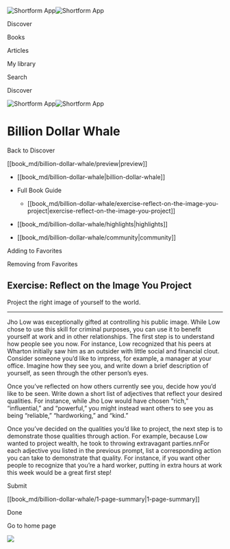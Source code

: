 ![Shortform App](/img/logo.36a2399e.svg)![Shortform App](/img/logo-dark.70c1b072.svg)

Discover

Books

Articles

My library

Search

Discover

![Shortform App](/img/logo.36a2399e.svg)![Shortform App](/img/logo-dark.70c1b072.svg)

# Billion Dollar Whale

Back to Discover

[[book_md/billion-dollar-whale/preview|preview]]

  * [[book_md/billion-dollar-whale|billion-dollar-whale]]
  * Full Book Guide

    * [[book_md/billion-dollar-whale/exercise-reflect-on-the-image-you-project|exercise-reflect-on-the-image-you-project]]
  * [[book_md/billion-dollar-whale/highlights|highlights]]
  * [[book_md/billion-dollar-whale/community|community]]



Adding to Favorites 

Removing from Favorites 

## Exercise: Reflect on the Image You Project

Project the right image of yourself to the world.

* * *

Jho Low was exceptionally gifted at controlling his public image. While Low chose to use this skill for criminal purposes, you can use it to benefit yourself at work and in other relationships. The first step is to understand how people see you now. For instance, Low recognized that his peers at Wharton initially saw him as an outsider with little social and financial clout. Consider someone you’d like to impress, for example, a manager at your office. Imagine how they see you, and write down a brief description of yourself, as seen through the other person’s eyes.

Once you’ve reflected on how others currently see you, decide how you’d like to be seen. Write down a short list of adjectives that reflect your desired qualities. For instance, while Jho Low would have chosen “rich,” “influential,” and “powerful,” you might instead want others to see you as being “reliable,” “hardworking,” and “kind.”

Once you’ve decided on the qualities you’d like to project, the next step is to demonstrate those qualities through action. For example, because Low wanted to project wealth, he took to throwing extravagant parties.nnFor each adjective you listed in the previous prompt, list a corresponding action you can take to demonstrate that quality. For instance, if you want other people to recognize that you’re a hard worker, putting in extra hours at work this week would be a great first step!

Submit 

[[book_md/billion-dollar-whale/1-page-summary|1-page-summary]]

Done

Go to home page 

![](https://bat.bing.com/action/0?ti=56018282&Ver=2&mid=8f524451-ddba-4e1f-9525-6a44cc1f2334&sid=201ffde0635411ee902411d77b750559&vid=20202bf0635411ee9ac03f2e618b0b9f&vids=0&msclkid=N&pi=0&lg=en-US&sw=800&sh=600&sc=24&nwd=1&tl=Shortform%20%7C%20Billion%20Dollar%20Whale&p=https%3A%2F%2Fwww.shortform.com%2Fapp%2Fbook%2Fbillion-dollar-whale%2Fexercise-reflect-on-the-image-you-project&r=&lt=437&evt=pageLoad&sv=1&rn=879128)
